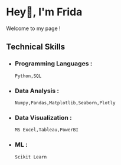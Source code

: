 
# Hey👋, I'm Frida

Welcome to my page !

## Technical Skills
- ### Programming Languages :
      Python,SQL
- ### Data Analysis : 
      Numpy,Pandas,Matplotlib,Seaborn,Plotly
- ### Data Visualization : 
      MS Excel,Tableau,PowerBI
- ### ML : 
      Scikit Learn

<!---
FridaAchieng/FridaAchieng is a ✨ special ✨ repository because its `README.md` (this file) appears on your GitHub profile.
You can click the Preview link to take a look at your changes.
--->
